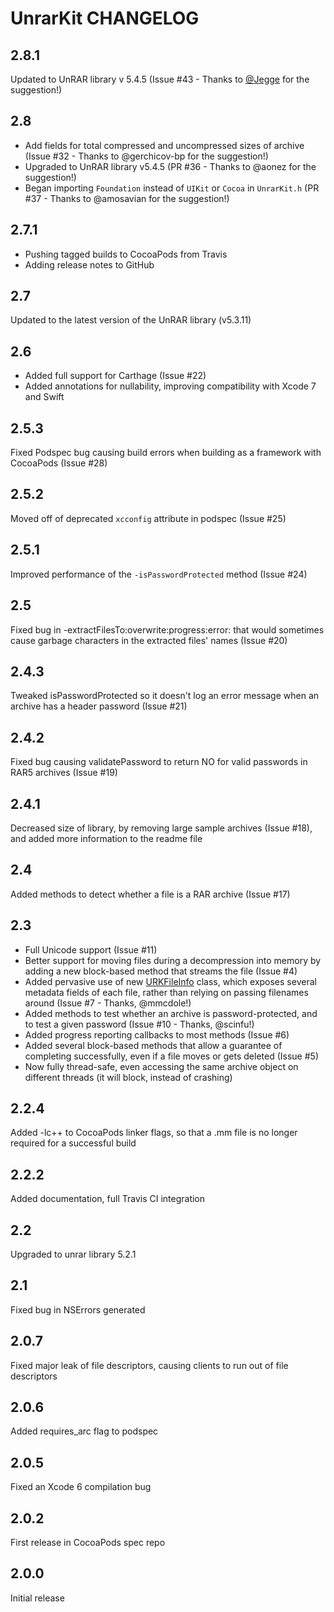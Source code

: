 # UnrarKit CHANGELOG

## 2.8.1

Updated to UnRAR library v 5.4.5 (Issue #43 - Thanks to [@Jegge](https://github.com/Jegge) for the suggestion!)

## 2.8

* Add fields for total compressed and uncompressed sizes of archive (Issue #32 - Thanks to @gerchicov-bp for the suggestion!)
* Upgraded to UnRAR library v5.4.5 (PR #36 - Thanks to @aonez for the suggestion!)
* Began importing `Foundation` instead of `UIKit` or `Cocoa` in `UnrarKit.h` (PR #37 - Thanks to @amosavian for the suggestion!)

## 2.7.1

* Pushing tagged builds to CocoaPods from Travis
* Adding release notes to GitHub

## 2.7

Updated to the latest version of the UnRAR library (v5.3.11)


## 2.6

* Added full support for Carthage (Issue #22)
* Added annotations for nullability, improving compatibility with Xcode 7 and Swift


## 2.5.3

Fixed Podspec bug causing build errors when building as a framework with CocoaPods (Issue #28)


## 2.5.2

Moved off of deprecated `xcconfig` attribute in podspec (Issue #25)


## 2.5.1

Improved performance of the `-isPasswordProtected` method (Issue #24)


## 2.5

Fixed bug in -extractFilesTo:overwrite:progress:error: that would sometimes cause garbage characters in the extracted files' names (Issue #20)


## 2.4.3

Tweaked isPasswordProtected so it doesn't log an error message when an archive has a header password (Issue #21)


## 2.4.2

Fixed bug causing validatePassword to return NO for valid passwords in RAR5 archives (Issue #19)


## 2.4.1

Decreased size of library, by removing large sample archives (Issue #18), and added more information to the readme file


## 2.4

Added methods to detect whether a file is a RAR archive (Issue #17)


## 2.3

* Full Unicode support (Issue #11)
* Better support for moving files during a decompression into memory by adding a new block-based method that streams the file (Issue #4)
* Added pervasive use of new [URKFileInfo](Classes/URKFileInfo.h) class, which exposes several metadata fields of each file, rather than relying on passing filenames around (Issue #7 - Thanks, @mmcdole!)
* Added methods to test whether an archive is password-protected, and to test a given password (Issue #10 - Thanks, @scinfu!)
* Added progress reporting callbacks to most methods (Issue #6)
* Added several block-based methods that allow a guarantee of completing successfully, even if a file moves or gets deleted (Issue #5)
* Now fully thread-safe, even accessing the same archive object on different threads (it will block, instead of crashing)


## 2.2.4

Added -lc++ to CocoaPods linker flags, so that a .mm file is no longer required for a successful build


## 2.2.2

Added documentation, full Travis CI integration


## 2.2

Upgraded to unrar library 5.2.1


## 2.1

Fixed bug in NSErrors generated


## 2.0.7

Fixed major leak of file descriptors, causing clients to run out of file descriptors


## 2.0.6

Added requires_arc flag to podspec


## 2.0.5

Fixed an Xcode 6 compilation bug


## 2.0.2

First release in CocoaPods spec repo


## 2.0.0

Initial release